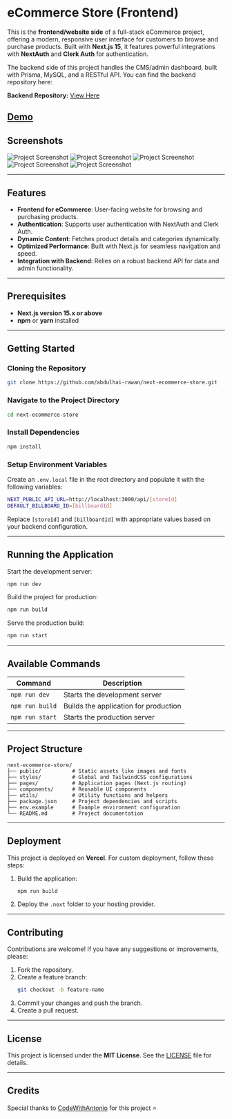 # eCommerce Store (Frontend)  

This is the **frontend/website side** of a full-stack eCommerce project, offering a modern, responsive user interface for customers to browse and purchase products. Built with **Next.js 15**, it features powerful integrations with **NextAuth** and **Clerk Auth** for authentication.  

The backend side of this project handles the CMS/admin dashboard, built with Prisma, MySQL, and a RESTful API. You can find the backend repository here:  

**Backend Repository:** [View Here](https://github.com/abdulhai-rawan/next-ecommerce-admin)  

## [Demo](https://next-ecommerce-store-delta.vercel.app/)  

## Screenshots
![Project Screenshot](https://raw.githubusercontent.com/abdulhai-rawan/next-ecommerce-store/refs/heads/master/public/screenshots/1.png)
![Project Screenshot](https://raw.githubusercontent.com/abdulhai-rawan/next-ecommerce-store/refs/heads/master/public/screenshots/2.png)
![Project Screenshot](https://raw.githubusercontent.com/abdulhai-rawan/next-ecommerce-store/refs/heads/master/public/screenshots/3.png)
![Project Screenshot](https://raw.githubusercontent.com/abdulhai-rawan/next-ecommerce-store/refs/heads/master/public/screenshots/4.png)
![Project Screenshot](https://raw.githubusercontent.com/abdulhai-rawan/next-ecommerce-store/refs/heads/master/public/screenshots/5.png)

---

## Features  

- **Frontend for eCommerce**: User-facing website for browsing and purchasing products.  
- **Authentication**: Supports user authentication with NextAuth and Clerk Auth.  
- **Dynamic Content**: Fetches product details and categories dynamically.  
- **Optimized Performance**: Built with Next.js for seamless navigation and speed.  
- **Integration with Backend**: Relies on a robust backend API for data and admin functionality.  

---

## Prerequisites  

- **Next.js version 15.x or above**  
- **npm** or **yarn** installed  

---

## Getting Started  

### Cloning the Repository  

```bash
git clone https://github.com/abdulhai-rawan/next-ecommerce-store.git
```

### Navigate to the Project Directory  

```bash
cd next-ecommerce-store
```

### Install Dependencies  

```bash
npm install
```

### Setup Environment Variables  

Create an `.env.local` file in the root directory and populate it with the following variables:  

```bash
NEXT_PUBLIC_API_URL=http://localhost:3000/api/[storeId]
DEFAULT_BILLBOARD_ID=[billboardId]
```

Replace `[storeId]` and `[billboardId]` with appropriate values based on your backend configuration.  

---

## Running the Application  

Start the development server:  

```bash
npm run dev
```

Build the project for production:  

```bash
npm run build
```

Serve the production build:  

```bash
npm run start
```

---

## Available Commands  

| Command          | Description                              |  
| ----------------- | ---------------------------------------- |  
| `npm run dev`     | Starts the development server           |  
| `npm run build`   | Builds the application for production   |  
| `npm run start`   | Starts the production server            |  

---

## Project Structure  

```plaintext
next-ecommerce-store/
├── public/          # Static assets like images and fonts
├── styles/          # Global and TailwindCSS configurations
├── pages/           # Application pages (Next.js routing)
├── components/      # Reusable UI components
├── utils/           # Utility functions and helpers
├── package.json     # Project dependencies and scripts
├── env.example      # Example environment configuration
└── README.md        # Project documentation
```

---

## Deployment  

This project is deployed on **Vercel**. For custom deployment, follow these steps:  

1. Build the application:  
   ```bash
   npm run build
   ```
2. Deploy the `.next` folder to your hosting provider.  

---

## Contributing  

Contributions are welcome! If you have any suggestions or improvements, please:  

1. Fork the repository.  
2. Create a feature branch:  
   ```bash
   git checkout -b feature-name
   ```  
3. Commit your changes and push the branch.  
4. Create a pull request.  

---

## License  

This project is licensed under the **MIT License**. See the [LICENSE](LICENSE) file for details.  

---

## Credits  
Special thanks to [CodeWithAntonio](https://github.com/AntonioErdeljac) for this project ⭐
